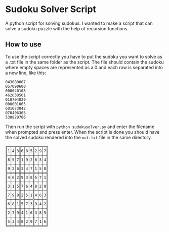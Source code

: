 # Sudoku Solver Script

A python script for solving sudokus.
I wanted to make a script that can solve a sudoku puzzle with the help of recursion functions.

## How to use

To use the script correctly you have to put the sudoku you want to solve as a .txt file in the same folder as the script. The file should contain the sudoku where empty spaces are represented as a 0 and each row is separated into a new line, like this:

```
043080007
057090600
000040108
462038501
010704029
000001063
601073042
070406305
530829706
```

Then run the script with `python sudokusolver.py` and enter the filename when prompted and press enter.
When the script is done you should have the solved sudoku rendered into the `out.txt` file in the same directory.

```
╔═╤═╤═╦═╤═╤═╦═╤═╤═╗
║1│4│3║6│8│5║2│9│7║
╟─┼─┼─╫─┼─┼─╫─┼─┼─╢
║8│5│7║1│9│2║6│3│4║
╟─┼─┼─╫─┼─┼─╫─┼─┼─╢
║9│2│6║3│4│7║1│5│8║
╠═╪═╪═╬═╪═╪═╬═╪═╪═╣
║4│6│2║9│3│8║5│7│1║
╟─┼─┼─╫─┼─┼─╫─┼─┼─╢
║3│1│5║7│6│4║8│2│9║
╟─┼─┼─╫─┼─┼─╫─┼─┼─╢
║7│9│8║2│5│1║4│6│3║
╠═╪═╪═╬═╪═╪═╬═╪═╪═╣
║6│8│1║5│7│3║9│4│2║
╟─┼─┼─╫─┼─┼─╫─┼─┼─╢
║2│7│9║4│1│6║3│8│5║
╟─┼─┼─╫─┼─┼─╫─┼─┼─╢
║5│3│4║8│2│9║7│1│6║
╚═╧═╧═╩═╧═╧═╩═╧═╧═╝
```
